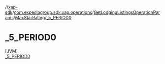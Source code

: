//[xap-sdk](../../../../../index.md)/[com.expediagroup.sdk.xap.operations](../../../index.md)/[GetLodgingListingsOperationParams](../../index.md)/[MaxStarRating](../index.md)/[_5_PERIOD0](index.md)

# _5_PERIOD0

[JVM]\
[_5_PERIOD0](index.md)
